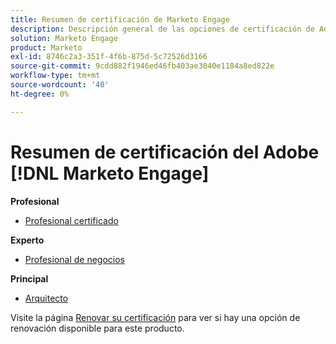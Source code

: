 ```yaml
---
title: Resumen de certificación de Marketo Engage
description: Descripción general de las opciones de certificación de Adobe Marketo Engage
solution: Marketo Engage
product: Marketo
exl-id: 8746c2a3-351f-4f6b-875d-5c72526d3166
source-git-commit: 9cdd882f1946ed46fb403ae3040e1184a8ed822e
workflow-type: tm+mt
source-wordcount: '40'
ht-degree: 0%

---
```


# Resumen de certificación del Adobe [!DNL Marketo Engage]

**Profesional**

* [Profesional certificado](/help/certifications/ame/ame-p.md) <!--AD0-E555-->

**Experto**

* [Profesional de negocios](/help/certifications/ame/ame-e-business.md) <!--AD0-E559-->

**Principal**

* [Arquitecto](/help/certifications/ame/ame-m-architect-23-08.md) <!--AD0-E560-->

Visite la página [Renovar su certificación](/help/certifications/renew.md) para ver si hay una opción de renovación disponible para este producto.
